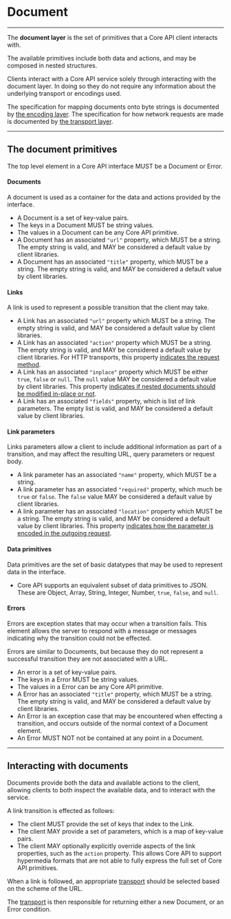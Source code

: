 # Document

---

The **document layer** is the set of primitives that a Core API client interacts with.

The available primitives include both data and actions, and may be composed in nested structures.

Clients interact with a Core API service solely through interacting with the document layer.
In doing so they do not require any information about the underlying transport or encodings used.

The specification for mapping documents onto byte strings is documented by [the encoding layer](encoding.md). The specification for how network requests are made is documented by [the transport layer](transport.md).

---

## The document primitives

The top level element in a Core API interface MUST be a Document or Error.

#### Documents

A document is used as a container for the data and actions provided by the interface.

* A Document is a set of key-value pairs.
* The keys in a Document MUST be string values.
* The values in a Document can be any Core API primitive.
* A Document has an associated `"url"` property, which MUST be a string. The empty string is valid, and MAY be considered a default value by client libraries.
* A Document has an associated `"title"` property, which MUST be a string. The empty string is valid, and MAY be considered a default value by client libraries.

#### Links

A link is used to represent a possible transition that the client may take.

* A Link has an associated `"url"` property which MUST be a string. The empty string is valid, and MAY be considered a default value by client libraries.
* A Link has an associated `"action"` property which MUST be a string. The empty string is valid, and MAY be considered a default value by client libraries. For HTTP transports, this property [indicates the request method][http-action].
* A Link has an associated `"inplace"` property which MUST be either `true`, `false` or `null`. The `null` value MAY be considered a default value by client libraries. This property [indicates if nested documents should be modified in-place or not][http-inplace].
* A Link has an associated `"fields"` property, which is list of link parameters. The empty list is valid, and MAY be considered a default value by client libraries.

#### Link parameters

Links parameters allow a client to include additional information as part of a
transition, and may affect the resulting URL, query parameters or request body.

* A link parameter has an associated `"name"` property, which MUST be a string.
* A link parameter has an associated `"required"` property, which much be `true` or `false`. The `false` value MAY be considered a default value by client libraries.
* A link parameter has an associated `"location"` property which MUST be a string. The empty string is valid, and MAY be considered a default value by client libraries. This property [indicates how the parameter is encoded in the outgoing request][http-location].

#### Data primitives

Data primitives are the set of basic datatypes that may be used to represent data in the interface.

* Core API supports an equivalent subset of data primitives to JSON. These are Object, Array, String, Integer, Number, `true`, `false`, and `null`.

#### Errors

Errors are exception states that may occur when a transition fails. This element allows the server to respond with a message or messages indicating why the transition could not be effected.

Errors are similar to Documents, but because they do not represent a successful transition they are not
associated with a URL.

* An error is a set of key-value pairs.
* The keys in a Error MUST be string values.
* The values in a Error can be any Core API primitive.
* A Error has an associated `"title"` property, which MUST be a string. The empty string is valid, and MAY be considered a default value by client libraries.
* An Error is an exception case that may be encountered when effecting a transition, and occurs outside of the normal context of a Document element.
* An Error MUST NOT not be contained at any point in a Document.

---

## Interacting with documents

Documents provide both the data and available actions to the client, allowing clients to both inspect the available data, and to interact with the service.

A link transition is effected as follows:

* The client MUST provide the set of keys that index to the Link.
* The client MAY provide a set of parameters, which is a map of key-value pairs.
* The client MAY optionally explicitly override aspects of the link properties, such as the `action` property. This allows Core API to support hypermedia formats that are not able to fully express the full set of Core API primitives.

When a link is followed, an appropriate [transport](transport.md) should be selected based on the scheme of the URL.

The [transport](transport.md) is then responsible for returning either a new Document, or an Error condition.

[http-action]: /specification/transport/#determining-the-request-method
[http-inplace]: /specification/transport/#handling-in-place-transformations
[http-location]: /specification/transport/#encoding-link-parameters
